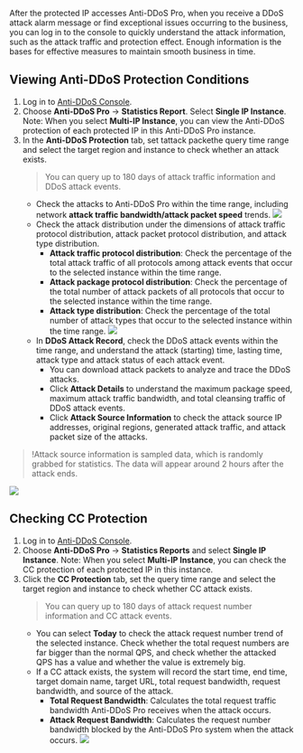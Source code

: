 After the protected IP accesses Anti-DDoS Pro, when you receive a DDoS attack alarm message or find exceptional issues occurring to the business, you can log in to the console to quickly understand the attack information, such as the attack traffic and protection effect. Enough information is the bases for effective measures to maintain smooth business in time.
## Viewing Anti-DDoS Protection Conditions
1. Log in to [Anti-DDoS Console](https://console.cloud.tencent.com/dayu/overview).
1. Choose **Anti-DDoS Pro** -> **Statistics Report**. Select **Single IP Instance**.
   Note: When you select **Multi-IP Instance**, you can view the Anti-DDoS protection of each protected IP in this Anti-DDoS Pro instance.
1. In the **Anti-DDoS Protection** tab, set tattack packethe query time range and select the target region and instance to check whether an attack exists.
   >You can query up to 180 days of attack traffic information and DDoS attack events.
   >
	- Check the attacks to Anti-DDoS Pro within the time range, including network **attack traffic bandwidth/attack packet speed** trends.
![](https://main.qcloudimg.com/raw/e2cad2b0653173aa060516a42999d41b.png)
	- Check the attack distribution under the dimensions of attack traffic protocol distribution, attack packet protocol distribution, and attack type distribution.
		- **Attack traffic protocol distribution**: Check the percentage of the total attack traffic of all protocols among attack events that occur to the selected instance within the time range.
		- **Attack package protocol distribution**: Check the percentage of the total number of attack packets of all protocols that occur to the selected instance within the time range.
		- **Attack type distribution**: Check the percentage of the total number of attack types that occur to the selected instance within the time range.
![](https://main.qcloudimg.com/raw/3938c0e41b9197e424e64a03036773a4.png)
	-  In **DDoS Attack Record**, check the DDoS attack events within the time range, and understand the attack (starting) time, lasting time, attack type and attack status of each attack event.
		- You can download attack packets to analyze and trace the DDoS attacks.
		- Click **Attack Details** to understand the maximum package speed, maximum attack traffic bandwidth, and total cleansing traffic of DDoS attack events.
		- Click **Attack Source Information** to check the attack source IP addresses, original regions, generated attack traffic, and attack packet size of the attacks.
>!Attack source information is sampled data, which is randomly grabbed for statistics. The data will appear around 2 hours after the attack ends.
>
![](https://main.qcloudimg.com/raw/517c3e6013d00c94758e300fbc3641e3.png)

## Checking CC Protection
1. Log in to [Anti-DDoS Console](https://console.cloud.tencent.com/dayu/overview).
1. Choose **Anti-DDoS Pro** -> **Statistics Reports** and select **Single IP Instance**.
   Note: When you select **Multi-IP Instance**, you can check the CC protection of each protected IP in this instance.
1. Click the **CC Protection** tab, set the query time range and select the target region and instance to check whether CC attack exists.
   >You can query up to 180 days of attack request number information and CC attack events.
   >
	- You can select **Today** to check the attack request number trend of the selected instance. Check whether the total request numbers are far bigger than the normal QPS, and check whether the attacked QPS has a value and whether the value is extremely big.
	- If a CC attack exists, the system will record the start time, end time, target domain name, target URL, total request bandwidth, request bandwidth, and source of the attack.
		-  **Total Request Bandwidth**: Calculates the total request traffic bandwidth Anti-DDoS Pro receives when the attack occurs.
		- **Attack Request Bandwidth**: Calculates the request number bandwidth blocked by the Anti-DDoS Pro system when the attack occurs.
![](https://main.qcloudimg.com/raw/5555350b5de6d54039030a0c90c99195.png)

